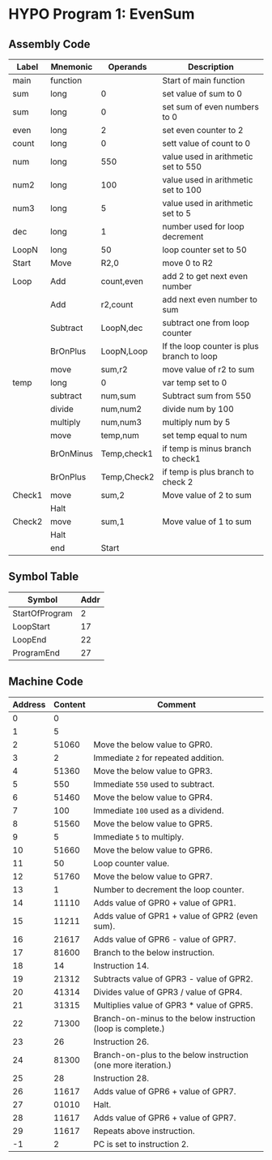# HYPO Program 1: EvenSum

## Assembly Code

| Label | Mnemonic    | Operands      | Description
|-------|-------------|---------------|---------------------------------------------------|
|  main	|  function   |		          | Start of main function
|  sum  |  long	      | 0		      | set value of sum to 0
|  sum 	|  long	      | 0		      | set sum of even numbers to 0
|  even	|  long	      | 2		      | set even counter to 2
|  count|  long       | 0		      | sett value of count to 0
|  num	|  long       | 550	          | value used in arithmetic set to 550
|  num2	|  long	      | 100	          | value used in arithmetic set to 100
|  num3	|  long	      | 5		      | value used in arithmetic set  to 5
|  dec	|  long	      | 1		      | number used for loop decrement
|  LoopN|  long	      | 50		      | loop counter set to 50
|  Start|  Move	      | R2,0	      | move 0 to R2
|  Loop	|  Add	      | count,even	  | add 2 to get next even number
|       |  Add	      | r2,count	  | add next even number to sum
|       |  Subtract   | LoopN,dec	  | subtract one from loop counter
|       |  BrOnPlus   | LoopN,Loop	  | If the loop counter is plus branch to loop
|       |  move	      | sum,r2		  | move value of r2 to sum
|  temp	|  long	      | 0		      | var temp set to 0
|       |  subtract   | num,sum	      |	Subtract sum from 550
|       |  divide     | num,num2	  | divide num by 100
|       |  multiply   | num,num3	  | multiply num by 5
|       |  move	      | temp,num	  | set temp equal to num
|       |  BrOnMinus  | Temp,check1   |	if temp is minus branch to check1
|       |  BrOnPlus   | Temp,Check2	  | if temp is plus branch to check 2
| Check1| move 		  | sum,2	      |	Move value of 2 to sum
|       | Halt		  |	              |
| Check2| move		  | sum,1	      |	Move value of 1 to sum
|  	    | Halt		  |	              |
|  	    | end         | Start         |

## Symbol Table

| Symbol               | Addr |
|----------------------|------|
| StartOfProgram       | 2    |
| LoopStart            | 17   |
| LoopEnd              | 22   |
| ProgramEnd           | 27   |


## Machine Code

| Address | Content   | Comment                                        |
|---------|-----------|------------------------------------------------|
| 0       | 0         |
| 1       | 5         |
| 2       | 51060     | Move the below value to GPR0.
| 3       | 2         | Immediate `2` for repeated addition.
| 4       | 51360     | Move the below value to GPR3.
| 5       | 550       | Immediate `550` used to subtract.
| 6       | 51460     | Move the below value to GPR4.
| 7       | 100       | Immediate `100` used as a dividend.
| 8       | 51560     | Move the below value to GPR5.
| 9       | 5         | Immediate `5` to multiply.
| 10      |  51660    | Move the below value to GPR6.
| 11      |  50       | Loop counter value.
| 12      |  51760    | Move the below value to GPR7.
| 13      |  1        | Number to decrement the loop counter.
| 14      |  11110    | Adds value of GPR0 + value of GPR1.
| 15      |  11211    | Adds value of GPR1 + value of GPR2 (even sum).
| 16      |  21617    | Adds value of GPR6 - value of GPR7.
| 17      |  81600    | Branch to the below instruction.
| 18      |  14       | Instruction 14.
| 19      |  21312    | Subtracts value of GPR3 - value of GPR2.
| 20      |  41314    | Divides value of GPR3 / value of GPR4.
| 21      |  31315    | Multiplies value of GPR3 * value of GPR5.
| 22      |  71300    | Branch-on-minus to the below instruction (loop is complete.)
| 23      |  26       | Instruction 26.
| 24      |  81300    | Branch-on-plus to the below instruction (one more iteration.)
| 25      |  28       | Instruction 28.
| 26      |  11617    | Adds value of GPR6 + value of GPR7.
| 27      |  01010    | Halt.
| 28      |  11617    | Adds value of GPR6 + value of GPR7.
| 29      |  11617    | Repeats above instruction.
| -1      |  2        | PC is set to instruction 2.